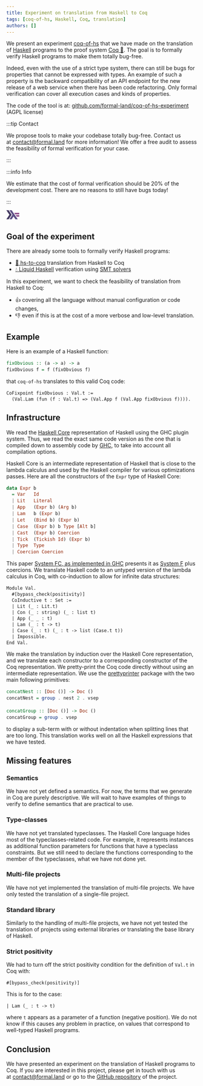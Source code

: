 ```yaml
---
title: Experiment on translation from Haskell to Coq
tags: [coq-of-hs, Haskell, Coq, translation]
authors: []
---
```


We present an experiment [coq-of-hs](https://github.com/formal-land/coq-of-hs-experiment) that we have made on the translation of [Haskell](https://www.haskell.org/) programs to the proof system [Coq&nbsp;🐓](https://coq.inria.fr/). The goal is to formally verify Haskell programs to make them totally bug-free.

Indeed, even with the use of a strict type system, there can still be bugs for properties that cannot be expressed with types. An example of such a property is the backward compatibility of an API endpoint for the new release of a web service when there has been code refactoring. Only formal verification can cover all execution cases and kinds of properties.

The code of the tool is at: [github.com/formal-land/coq-of-hs-experiment](https://github.com/formal-land/coq-of-hs-experiment) (AGPL license)

<!-- truncate -->

:::tip Contact

We propose tools to make your codebase totally bug-free. Contact us at&nbsp;[&#099;&#111;&#110;&#116;&#097;&#099;&#116;&#064;formal&#046;&#108;&#097;&#110;&#100;](mailto:contact@formal.land) for more information! We offer a free audit to assess the feasibility of formal verification for your case.

:::

:::info Info

We estimate that the cost of formal verification should be 20% of the development cost. There are no reasons to still have bugs today!

:::

![Haskell Logo](2024-02-14/haskell_logo.svg)

## Goal of the experiment

There are already some tools to formally verify Haskell programs:

- [🐓 hs-to-coq](https://github.com/plclub/hs-to-coq) translation from Haskell to Coq
- [💧 Liquid Haskell](https://en.wikipedia.org/wiki/Liquid_Haskell) verification using [SMT solvers](https://en.wikipedia.org/wiki/Satisfiability_modulo_theories)

In this experiment, we want to check the feasibility of translation from Haskell to Coq:

- 👍 covering all the language without manual configuration or code changes,
- 👎 even if this is at the cost of a more verbose and low-level translation.

## Example

Here is an example of a Haskell function:

```haskell
fixObvious :: (a -> a) -> a
fixObvious f = f (fixObvious f)
```

that `coq-of-hs` translates to this valid Coq code:

```coq
CoFixpoint fixObvious : Val.t :=
  (Val.Lam (fun (f : Val.t) => (Val.App f (Val.App fixObvious f)))).
```

## Infrastructure

We read the [Haskell Core](https://serokell.io/blog/haskell-to-core) representation of Haskell using the GHC plugin system. Thus, we read the exact same code version as the one that is compiled down to assembly code by [GHC](https://www.haskell.org/ghc/), to take into account all compilation options.

Haskell Core is an intermediate representation of Haskell that is close to the lambda calculus and used by the Haskell compiler for various optimizations passes. Here are all the constructors of the&nbsp;`Expr` type of Haskell Core:

```haskell
data Expr b
  = Var   Id
  | Lit   Literal
  | App   (Expr b) (Arg b)
  | Lam   b (Expr b)
  | Let   (Bind b) (Expr b)
  | Case  (Expr b) b Type [Alt b]
  | Cast  (Expr b) Coercion
  | Tick  (Tickish Id) (Expr b)
  | Type  Type
  | Coercion Coercion
```

This paper [System FC, as implemented in GHC](https://repository.brynmawr.edu/cgi/viewcontent.cgi?article=1015&context=compsci_pubs) presents it as [System F](https://en.wikipedia.org/wiki/System_F) plus coercions. We translate Haskell code to an untyped version of the lambda calculus in Coq, with co-induction to allow for infinite data structures:

```coq
Module Val.
  #[bypass_check(positivity)]
  CoInductive t : Set :=
  | Lit (_ : Lit.t)
  | Con (_ : string) (_ : list t)
  | App (_ _ : t)
  | Lam (_ : t -> t)
  | Case (_ : t) (_ : t -> list (Case.t t))
  | Impossible.
End Val.
```

We make the translation by induction over the Haskell Core representation, and we translate each constructor to a corresponding constructor of the Coq representation. We pretty-print the Coq code directly without using an intermediate representation. We use the [prettyprinter](https://github.com/quchen/prettyprinter) package with the two main following primitives:

```haskell
concatNest :: [Doc ()] -> Doc ()
concatNest = group . nest 2 . vsep

concatGroup :: [Doc ()] -> Doc ()
concatGroup = group . vsep
```

to display a sub-term with or without indentation when splitting lines that are too long. This translation works well on all the Haskell expressions that we have tested.

## Missing features

### Semantics

We have not yet defined a semantics. For now, the terms that we generate in Coq are purely descriptive. We will wait to have examples of things to verify to define semantics that are practical to use.

### Type-classes

We have not yet translated typeclasses. The Haskell Core language hides most of the typeclasses-related code. For example, it represents instances as additional function parameters for functions that have a typeclass constraints. But we still need to declare the functions corresponding to the member of the typeclasses, what we have not done yet.

### Multi-file projects

We have not yet implemented the translation of multi-file projects. We have only tested the translation of a single-file project.

### Standard library

Similarly to the handling of multi-file projects, we have not yet tested the translation of projects using external libraries or translating the base library of Haskell.

### Strict positivity

We had to turn off the strict positivity condition for the definition of&nbsp;`Val.t` in Coq with:

```coq
#[bypass_check(positivity)]
```

This is for to the case:

```coq
| Lam (_ : t -> t)
```

where&nbsp;`t` appears as a parameter of a function (negative position). We do not know if this causes any problem in practice, on values that correspond to well-typed Haskell programs.

## Conclusion

We have presented an experiment on the translation of Haskell programs to Coq. If you are interested in this project, please get in touch with us at&nbsp;[&#099;&#111;&#110;&#116;&#097;&#099;&#116;&#064;formal&#046;&#108;&#097;&#110;&#100;](mailto:contact@formal.land) or go to the [GitHub repository](https://github.com/formal-land/coq-of-hs-experiment) of the project.
